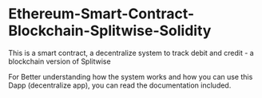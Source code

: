 # Ethereum-Smart-Contract-Blockchain-Splitwise-Solidity
This is a smart contract, a decentralize system to track debit and credit - a blockchain version of Splitwise


For Better understanding how the system works and how you can use this Dapp (decentralize app), you can read the documentation included.
